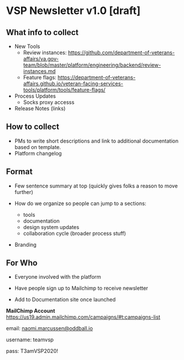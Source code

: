 # VSP Newsletter v1.0 [draft]
 
 
 
## What info to collect

- New Tools
  - Review instances: https://github.com/department-of-veterans-affairs/va.gov-team/blob/master/platform/engineering/backend/review-instances.md
  - Feature flags:
    https://department-of-veterans-affairs.github.io/veteran-facing-services-tools/platform/tools/feature-flags/ 
- Process Updates
  - Socks proxy accesss 
- Release Notes (links)



## How to collect

- PMs to write short descriptions and link to additional documentation based on template.
- Platform changelog



## Format

- Few sentence summary at top (quickly gives folks a reason to move further)

- How do we organize so people can jump to a sections:
  - tools
  - documentation
  - design system updates
  - collaboration cycle (broader process stuff)

- Branding

  

## For Who

- Everyone involved with the platform

- Have people sign up to Mailchimp to receive newsletter 

- Add to Documentation site once launched

  

**MailChimp Account**
https://us19.admin.mailchimp.com/campaigns/#t:campaigns-list

email: naomi.marcussen@oddball.io

username: teamvsp

pass: T3amVSP2020!
